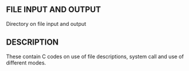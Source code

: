 ## FILE INPUT AND OUTPUT
Directory on file input and output

## DESCRIPTION
These contain C codes on use of file descriptions, system call and use of different modes.
